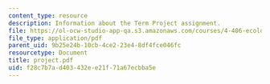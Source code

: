 ```yaml
---
content_type: resource
description: Information about the Term Project assignment.
file: https://ol-ocw-studio-app-qa.s3.amazonaws.com/courses/4-406-ecologies-of-construction-spring-2007/f28c7b7ad403432ee21f71a67ecbba5e_project.pdf
file_type: application/pdf
parent_uid: 9b25e24b-10cb-4ce2-23e4-8df4fce046fc
resourcetype: Document
title: project.pdf
uid: f28c7b7a-d403-432e-e21f-71a67ecbba5e
---
```

